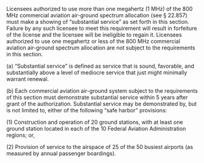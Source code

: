 Licensees authorized to use more than one megahertz (1 MHz) of the 800 MHz commercial aviation air-ground spectrum allocation (see § 22.857) must make a showing of “substantial service” as set forth in this section. Failure by any such licensee to meet this requirement will result in forfeiture of the license and the licensee will be ineligible to regain it. Licensees authorized to use one megahertz or less of the 800 MHz commercial aviation air-ground spectrum allocation are not subject to the requirements in this section.

(a) “Substantial service” is defined as service that is sound, favorable, and substantially above a level of mediocre service that just might minimally warrant renewal.

(b) Each commercial aviation air-ground system subject to the requirements of this section must demonstrate substantial service within 5 years after grant of the authorization. Substantial service may be demonstrated by, but is not limited to, either of the following “safe harbor” provisions:

(1) Construction and operation of 20 ground stations, with at least one ground station located in each of the 10 Federal Aviation Administration regions; or,

(2) Provision of service to the airspace of 25 of the 50 busiest airports (as measured by annual passenger boardings).

